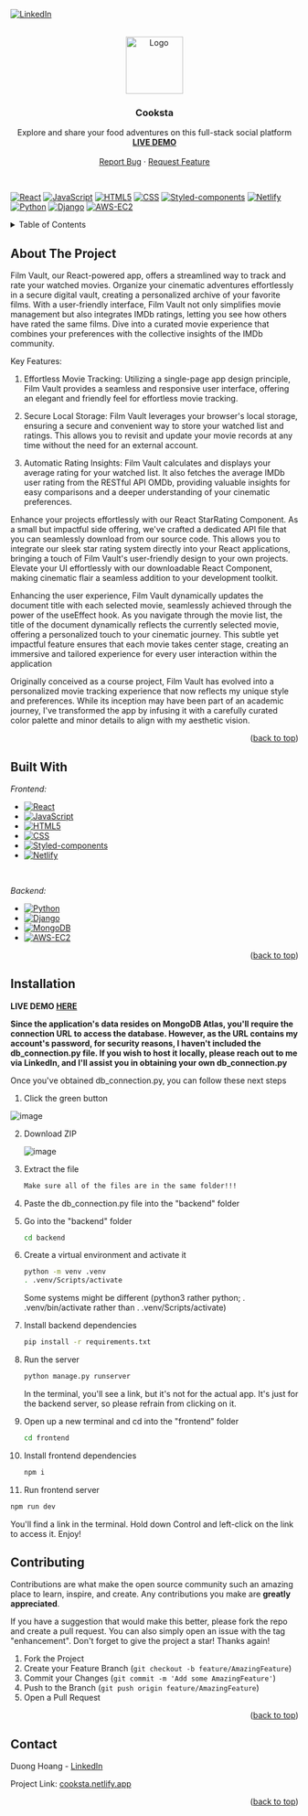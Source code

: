 [![LinkedIn][linkedin-shield]][linkedin-url]
<br />

<!-- PROJECT LOGO -->
<br />
<div align="center">
  <a href="https://github.com/skald1311/cooksta">
    <img src="https://github.com/skald1311/cooksta/assets/84189062/c7f6cdbe-87eb-4aff-abd7-0ce7a68b0120" alt="Logo" width="100" height="100">
  </a>



<h3 align="center">Cooksta</h3>

  <p align="center">
    Explore and share your food adventures on this full-stack social platform
    <br />
    <a href="https://cooksta.netlify.app/"><strong>LIVE DEMO</strong></a>
    <br />
    <br />
    <a href="https://github.com/skald1311/cooksta/issues">Report Bug</a>
    ·
    <a href="https://github.com/skald1311/cooksta/issues">Request Feature</a>
  </p>
</div>

<br/>

[![React][React-badge]][React-url]
[![JavaScript][Javascript-badge]][Javascript-url]
[![HTML5][HTML5-badge]][HTML5-url]
[![CSS][CSS-badge]][CSS-url]
[![Styled-components][Styled-Component-badge]][Styled-Component-url]
[![Netlify][Netlify-badge]][Netlify-url]
[![Python][Python-badge]][Python-url]
[![Django][Django-badge]][Django-url]
[![AWS-EC2][AWS-EC2-badge]][AWS-EC2-url]


<!-- TABLE OF CONTENTS -->
<details>
  <summary>Table of Contents</summary>
  <ol>
    <li>
      <a href="#about-the-project">About The Project</a>
      <ul>
        <li><a href="#built-with">Built With</a></li>
      </ul>
    </li>
    <li>
      <a href="#getting-started">Getting Started</a>
      <ul>
        <li><a href="#installation">Installation</a></li>
      </ul>
    </li>
    <li><a href="#contributing">Contributing</a></li>
    <li><a href="#contact">Contact</a></li>
  </ol>
</details>



<!-- ABOUT THE PROJECT -->
## About The Project

Film Vault, our React-powered app, offers a streamlined way to track and rate your watched movies. Organize your cinematic adventures effortlessly in a secure digital vault, creating a personalized archive of your favorite films. With a user-friendly interface, Film Vault not only simplifies movie management but also integrates IMDb ratings, letting you see how others have rated the same films. Dive into a curated movie experience that combines your preferences with the collective insights of the IMDb community.



Key Features:

1. Effortless Movie Tracking: Utilizing a single-page app design principle, Film Vault provides a seamless and responsive user interface, offering an elegant and friendly feel for effortless movie tracking.

2. Secure Local Storage: Film Vault leverages your browser's local storage, ensuring a secure and convenient way to store your watched list and ratings. This allows you to revisit and update your movie records at any time without the need for an external account.

3. Automatic Rating Insights: Film Vault calculates and displays your average rating for your watched list. It also fetches the average IMDb user rating from the RESTful API OMDb, providing valuable insights for easy comparisons and a deeper understanding of your cinematic preferences.


Enhance your projects effortlessly with our React StarRating Component. As a small but impactful side offering, we've crafted a dedicated API file that you can seamlessly download from our source code. This allows you to integrate our sleek star rating system directly into your React applications, bringing a touch of Film Vault's user-friendly design to your own projects. Elevate your UI effortlessly with our downloadable React Component, making cinematic flair a seamless addition to your development toolkit.

Enhancing the user experience, Film Vault dynamically updates the document title with each selected movie, seamlessly achieved through the power of the useEffect hook. As you navigate through the movie list, the title of the document dynamically reflects the currently selected movie, offering a personalized touch to your cinematic journey. This subtle yet impactful feature ensures that each movie takes center stage, creating an immersive and tailored experience for every user interaction within the application

Originally conceived as a course project, Film Vault has evolved into a personalized movie tracking experience that now reflects my unique style and preferences. While its inception may have been part of an academic journey, I've transformed the app by infusing it with a carefully curated color palette and minor details to align with my aesthetic vision.




<p align="right">(<a href="#readme-top">back to top</a>)</p>


<!-- Built With -->
## Built With
*Frontend:*

* [![React][React-badge]][React-url]
* [![JavaScript][Javascript-badge]][Javascript-url]
* [![HTML5][HTML5-badge]][HTML5-url]
* [![CSS][CSS-badge]][CSS-url]
* [![Styled-components][Styled-Component-badge]][Styled-Component-url]
* [![Netlify][Netlify-badge]][Netlify-url]
<br/>

*Backend:*

* [![Python][Python-badge]][Python-url]
* [![Django][Django-badge]][Django-url]
* [![MongoDB][Mongo-badge]][Mongo-url]
* [![AWS-EC2][AWS-EC2-badge]][AWS-EC2-url]


<p align="right">(<a href="#readme-top">back to top</a>)</p>



<!-- GETTING STARTED -->
## Installation

**LIVE DEMO [HERE](https://cooksta.netlify.app/)**

**Since the application's data resides on MongoDB Atlas, you'll require the connection URL to access the database. However, as the URL contains my account's password, for security reasons, I haven't included the db_connection.py file. If you wish to host it locally, please reach out to me via LinkedIn, and I'll assist you in obtaining your own db_connection.py**

Once you've obtained db_connection.py, you can follow these next steps

1. Click the green button

  ![image](https://user-images.githubusercontent.com/84189062/210023644-49f6ee47-b8aa-479d-b192-c9985ef913cd.png)
   
   
2. Download ZIP

   ![image](https://user-images.githubusercontent.com/84189062/210023664-4d06ef4a-71a7-444d-9778-bf21c8ed30ae.png)
  
  
3. Extract the file
   ```sh
   Make sure all of the files are in the same folder!!!
   ```

4. Paste the db_connection.py file into the "backend" folder

5. Go into the "backend" folder
   ```sh
   cd backend
   ```

6. Create a virtual environment and activate it
   ```sh
   python -m venv .venv
   . .venv/Scripts/activate
   ```
   Some systems might be different (python3 rather python; . .venv/bin/activate rather than . .venv/Scripts/activate)

7. Install backend dependencies 
   ```sh
   pip install -r requirements.txt
   ```

7. Run the server
   ```sh
   python manage.py runserver
   ```
   In the terminal, you'll see a link, but it's not for the actual app. It's just for the backend server, so please refrain from clicking on it.

8. Open up a new terminal and cd into the "frontend" folder
   ```sh
   cd frontend
   ```
   
9. Install frontend dependencies
   ```sh
   npm i
   ```

10. Run frontend server
   ```sh
   npm run dev
   ```
  You'll find a link in the terminal. Hold down Control and left-click on the link to access it. Enjoy!


<!-- CONTRIBUTING -->
## Contributing

Contributions are what make the open source community such an amazing place to learn, inspire, and create. Any contributions you make are **greatly appreciated**.

If you have a suggestion that would make this better, please fork the repo and create a pull request. You can also simply open an issue with the tag "enhancement".
Don't forget to give the project a star! Thanks again!

1. Fork the Project
2. Create your Feature Branch (`git checkout -b feature/AmazingFeature`)
3. Commit your Changes (`git commit -m 'Add some AmazingFeature'`)
4. Push to the Branch (`git push origin feature/AmazingFeature`)
5. Open a Pull Request

<p align="right">(<a href="#readme-top">back to top</a>)</p>



<!-- CONTACT -->
## Contact

Duong Hoang - [LinkedIn](https://www.linkedin.com/in/hmd1311/)

Project Link: [cooksta.netlify.app](https://cooksta.netlify.app/)

<p align="right">(<a href="#readme-top">back to top</a>)</p>


[linkedin-shield]: https://img.shields.io/badge/LinkedIn-0A66C2?logo=linkedin&logoColor=fff&style=flat
[linkedin-url]: https://www.linkedin.com/in/hmd1311/
[Javascript-badge]: https://img.shields.io/badge/JavaScript-F7DF1E?logo=javascript&logoColor=000&style=flat
[Javascript-url]: https://www.javascript.com/
[Python-badge]: https://img.shields.io/badge/Python-3776AB?logo=python&logoColor=fff&style=flat
[Python-url]: https://www.python.org
[HTML5-badge]: https://img.shields.io/badge/HTML5-E34F26?logo=html5&logoColor=fff&style=flat
[HTML5-url]: https://en.wikipedia.org/wiki/HTML
[CSS-badge]: https://img.shields.io/badge/CSS3-1572B6?logo=css3&logoColor=fff&style=flat
[CSS-url]: https://en.wikipedia.org/wiki/CSS
[Pytorch-badge]: https://img.shields.io/badge/PyTorch-EE4C2C?logo=pytorch&logoColor=fff&style=flat
[Pytorch-url]: https://pytorch.org
[React-badge]: https://img.shields.io/badge/React-61DAFB?logo=react&logoColor=000&style=flat
[React-url]: https://react.dev
[Django-badge]: https://img.shields.io/badge/Django-092E20?logo=django&logoColor=fff&style=flat
[Django-url]: https://www.djangoproject.com
[Styled-Component-badge]: https://img.shields.io/badge/styled--components-DB7093?logo=styledcomponents&logoColor=fff&style=flat
[Styled-Component-url]: https://styled-components.com
[Netlify-badge]: https://img.shields.io/badge/Netlify-00C7B7?logo=netlify&logoColor=fff&style=flat
[Netlify-url]: https://www.netlify.com
[AWS-EC2-badge]: https://img.shields.io/badge/Amazon%20EC2-F90?logo=amazonec2&logoColor=fff&style=flat
[AWS-EC2-url]: https://aws.amazon.com/ec2/
[Mongo-badge]: https://img.shields.io/badge/MongoDB-47A248?logo=mongodb&logoColor=fff&style=flat
[Mongo-url]: https://www.mongodb.com
[ReactRouter-badge]: https://img.shields.io/badge/React%20Router-CA4245?logo=reactrouter&logoColor=fff&style=flat
[ReactRouter-url]: https://reactrouter.com/en/main


